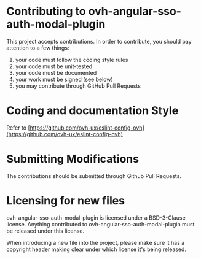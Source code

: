 # Contributing to ovh-angular-sso-auth-modal-plugin

This project accepts contributions. In order to contribute, you should
pay attention to a few things:

1. your code must follow the coding style rules
2. your code must be unit-tested
3. your code must be documented
4. your work must be signed (see below)
5. you may contribute through GitHub Pull Requests

# Coding and documentation Style

Refer to [https://github.com/ovh-ux/eslint-config-ovh](https://github.com/ovh-ux/eslint-config-ovh)

# Submitting Modifications

The contributions should be submitted through Github Pull Requests.

# Licensing for new files

ovh-angular-sso-auth-modal-plugin is licensed under a BSD-3-Clause license. Anything
contributed to ovh-angular-sso-auth-modal-plugin must be released under this license.

When introducing a new file into the project, please make sure it has a
copyright header making clear under which license it's being released.
